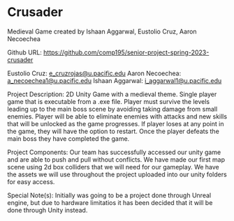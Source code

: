 # Crusader
Medieval Game created by Ishaan Aggarwal, Eustolio Cruz, Aaron Necoechea


Github URL: https://github.com/comp195/senior-project-spring-2023-crusader

Eustolio Cruz: e_cruzrojas@u.pacific.edu
Aaron Necoechea: a_necoechea1@u.pacific.edu
Ishaan Aggarwal: i_aggarwal1@u.pacific.edu

Project Description:
2D Unity Game with a medieval theme. Single player game that is executable from a .exe file. Player must survive the levels leading up to the main boss scene by avoiding taking damage from small enemies. Player will be able to eliminate enemies with attacks and new skills that will be unlocked as the game progresses. If player loses at any point in the game, they will have the option to restart. Once the player defeats the main boss they have completed the game.


Project Components:
Our team has successfully accessed our unity game and are able to push and pull without conflicts. We have made our first map scene using 2d box colliders that we will need for our gameplay. We have the assets we will use throughout the project uploaded into our unity folders for easy access.

Special Note(s): 
Initially was going to be a project done through Unreal engine, but due to hardware limitatios it has been decided that it will be done through Unity instead.
